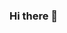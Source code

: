 ### Hi there 👋

<!--
**thiagomedina/thiagomedina** is a ✨ _special_ ✨ repository because its `README.md` (this file) appears on your GitHub profile.


![Aryclenio GitHub Stats](https://github-readme-stats.vercel.app/api?username=aryclenio&show_icons=true)


